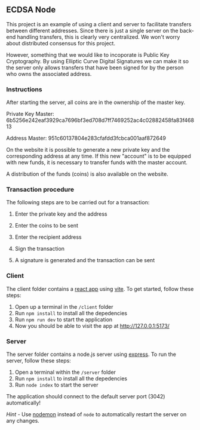 ## ECDSA Node

This project is an example of using a client and server to facilitate transfers between different addresses. Since there is just a single server on the back-end handling transfers, this is clearly very centralized. We won't worry about distributed consensus for this project.

However, something that we would like to incoporate is Public Key Cryptography. By using Elliptic Curve Digital Signatures we can make it so the server only allows transfers that have been signed for by the person who owns the associated address.

### Instructions

After starting the server, all coins are in the ownership of the master key.

Private Key Master: 6b5256e242eaf3929ca7696bf3ed708d7ff7469252ac4c02882458fa83f46813

Address Master: 951c60137804e283cfafdd3fcbca001aaf872649

On the website it is possible to generate a new private key and the corresponding address at any time. 
If this new "account" is to be equipped with new funds, it is necessary to transfer funds with the master account.

A distribution of the funds (coins) is also available on the website.

### Transaction procedure

The following steps are to be carried out for a transaction:

1. Enter the private key and the address 

2. Enter the coins to be sent

3. Enter the recipient address

4. Sign the transaction

5. A signature is generated and the transaction can be sent

### Client

The client folder contains a [react app](https://reactjs.org/) using [vite](https://vitejs.dev/). To get started, follow these steps:

1. Open up a terminal in the `/client` folder
2. Run `npm install` to install all the depedencies
3. Run `npm run dev` to start the application 
4. Now you should be able to visit the app at http://127.0.0.1:5173/

### Server

The server folder contains a node.js server using [express](https://expressjs.com/). To run the server, follow these steps:

1. Open a terminal within the `/server` folder 
2. Run `npm install` to install all the depedencies 
3. Run `node index` to start the server 

The application should connect to the default server port (3042) automatically! 

_Hint_ - Use [nodemon](https://www.npmjs.com/package/nodemon) instead of `node` to automatically restart the server on any changes.
